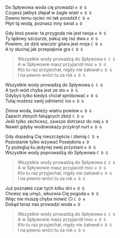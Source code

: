 Do Spływowa woda cię prowadzi                      `e D G`  
Czujesz jakbyś złapał w żagle wiatr                `e D G`  
Dawno temu ojciec mi tak poradził                  `C D e`  
Płyń tą wodą, poznasz inny świat                   `a D`  

Gdy ktoś powie: ta przygoda nie jest twoja         `e D G`  
Ty lądowy szczurze, pakuj się raz dwa              `e D G`  
Powiem, że dziś wieczór gitara jest moja           `C D e`  
A ty słuchaj jak przepięknie gra                   `C D G`  

> Wszystkie wody prowadzą do Spływowa              `G C G`  
> A w Spływowie masz przyjaciół moc                `e D G`  
> Kto tu raz przyjechał, nigdy nie żałował         `e D G`  
> I na pewno wróci tu za rok                       `e D G`  

Wszystkie wody prowadzą do Spływowa                `G C G`  
A tych wód chyba jest ze sto                       `e D G`  
Gdybyś tylko kiedyś chciał spróbować               `e D G`  
Tutaj możesz swój odmienić los                     `e D G`  

Zimna woda, świeży wiatru powiew                   `e D G`  
Zapach złotych falujących zbóż                     `C D e`  
Jeśli tylko zechcesz, zawsze dotrzesz do niej      `a D`  
Nawet gdyby wodowskazy przykrył nurt               `e D G`  

Gdy dopadną Cię nieszczęścia i złamią              `C D e`  
Pozostanie tylko wzywać Posejdona                 `a D`  
Ty pożegluj ku jedynej swej przystani              `e D G`  
Wszystkie wody poprowadzą do Spływowa              `C D G`  

> Wszystkie wody prowadzą do Spływowa              `G C G`  
> A w Spływowie masz przyjaciół moc                `e D G`  
> Kto tu raz przyjechał, nigdy nie żałował         `e D G`  
> I na pewno wróci tu za rok                       `e D G`  

Już poznałeś czar tych kilku dni                   `e D G`  
Chcesz się umyć, wkurwia Cię pogoda                `e D G`  
Więc nie muszę chyba mówić Ci                      `C D e`  
Dokąd teraz nas prowadzi woda                      `a D`  

> Wszystkie wody prowadzą do Spływowa              `G C G`  
> A w Spływowie masz przyjaciół moc                `e D G`  
> Kto tu raz przyjechał, nigdy nie żałował         `e D G`  
> I na pewno wróci tu za rok                       `e D G`  
